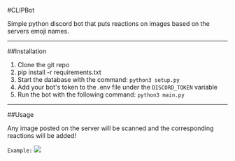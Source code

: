 #CLIPBot

Simple python discord bot that puts reactions on images based on the servers emoji names.

****

##Installation

1. Clone the git repo
2. pip install -r requirements.txt
3. Start the database with the command: `python3 setup.py`
4. Add your bot's token to the .env file under the `DISCORD_TOKEN` variable
5. Run the bot with the following command: `python3 main.py`

***

##Usage

Any image posted on the server will be scanned and the corresponding reactions will be added!

```Example:```
![](./image_examples/usage.gif)
